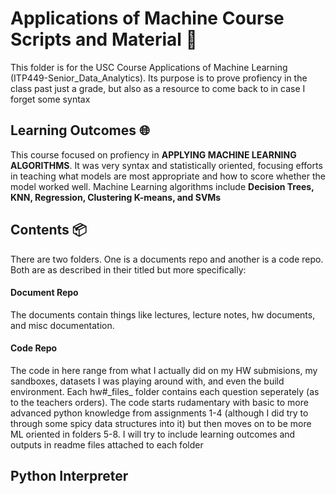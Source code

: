 # Applications of Machine Course Scripts and Material :blue_book: <br>
  This folder is for the USC Course Applications of Machine Learning (ITP449-Senior_Data_Analytics). Its purpose is to prove profiency in the class past just a grade, but also as a resource to come back to in case I forget some syntax<br>
  ## Learning Outcomes :globe_with_meridians:
  This course focused on profiency in **APPLYING MACHINE LEARNING ALGORITHMS**. It was very syntax and statistically oriented, focusing efforts in teaching what models are most appropriate and how to score whether the model worked well. Machine Learning algorithms include **Decision Trees, KNN, Regression, Clustering K-means, and SVMs**
  ## Contents :package:
There are two folders. One is a documents repo and another is a code repo. Both are as described in their titled but more specifically:
#### Document Repo 
The documents contain things like lectures, lecture notes, hw documents, and misc documentation.
#### Code Repo
The code in here range from what I actually did on my HW submisions, my sandboxes, datasets I was playing around with, and even the build environment. Each hw#\_files_ folder contains each question seperately (as to the teachers orders). The code starts rudamentary with basic to more advanced python knowledge from assignments 1-4 (although I did try to through some spicy data structures into it) but then moves on to be more ML oriented in folders 5-8. I will try to include learning outcomes and outputs in readme files attached to each folder
## Python Interpreter

